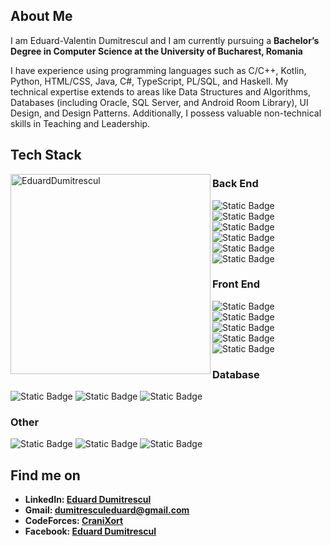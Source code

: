 ## About Me
I am Eduard-Valentin Dumitrescul and I am currently pursuing a **Bachelor’s Degree in Computer Science at the University of Bucharest, Romania**
 
I have experience using programming languages such as C/C++, Kotlin, Python, HTML/CSS, Java, C#, TypeScript, PL/SQL, and Haskell. My technical expertise extends to areas like Data Structures and Algorithms, Databases (including Oracle, SQL Server, and Android Room Library), UI Design, and Design Patterns. Additionally, I possess valuable non-technical skills in Teaching and Leadership.

## Tech Stack

<img align="left" height="320em" style="padding: 1em 1em rem 0em;" src="https://github-readme-stats.vercel.app/api/top-langs/?username=EduardDumitrescul&langs_count=8&theme=dracula" alt=EduardDumitrescul />

### Back End
![Static Badge](https://img.shields.io/badge/C%2B%2B-%2300599C?style=for-the-badge&logo=cplusplus&logoColor=white)
![Static Badge](https://img.shields.io/badge/Kotlin-%237F52FF?style=for-the-badge&logo=kotlin&logoColor=white)
![Static Badge](https://img.shields.io/badge/Java-orange?style=for-the-badge&logo=java&logoColor=white)
![Static Badge](https://img.shields.io/badge/Python-%233776AB?style=for-the-badge&logo=python&logoColor=white)
![Static Badge](https://img.shields.io/badge/C%23-%23512BD4?style=for-the-badge&&logo=sharp&logoColor=white)
![Static Badge](https://img.shields.io/badge/Haskell-%235D4F85?style=for-the-badge&logo=haskell&logoColor=white)



### Front End
![Static Badge](https://img.shields.io/badge/Html-%23E34F26?style=for-the-badge&logo=html5&logoColor=white)
![Static Badge](https://img.shields.io/badge/JavaScript-%23979F9E?style=for-the-badge&logo=javascript&logoColor=white)
![Static Badge](https://img.shields.io/badge/TypeScript-%233178C6?style=for-the-badge&logo=typescript&logoColor=white)
![Static Badge](https://img.shields.io/badge/Angular-%230F0F11?style=for-the-badge&logo=angular&logoColor=white)
![Static Badge](https://img.shields.io/badge/CSS-%231572B6?style=for-the-badge&logo=css3&logoColor=white)

### Database
![Static Badge](https://img.shields.io/badge/oracle-%23F80000?style=for-the-badge&logo=oracle&logoColor=white)
![Static Badge](https://img.shields.io/badge/mysql-%234479A1?style=for-the-badge&logo=mysql&logoColor=white)
![Static Badge](https://img.shields.io/badge/SQL%20Server-%23CC2927?style=for-the-badge&logo=microsoftsqlserver&logoColor=white)

### Other
![Static Badge](https://img.shields.io/badge/figma-%23F24E1E?style=for-the-badge&logo=figma&logoColor=white)
![Static Badge](https://img.shields.io/badge/git-%23F05032?style=for-the-badge&logo=git&logoColor=white)
![Static Badge](https://img.shields.io/badge/docker-%232496ED?style=for-the-badge&logo=docker&logoColor=white&link=dumitresculeduard%40gmail.com)






## Find me on
 - **LinkedIn: [Eduard Dumitrescul]()**
- **Gmail: <a href="mailto:dumitresculeduard@gmail.com">dumitresculeduard@gmail.com</a>**
- **CodeForces: [CraniXort](https://codeforces.com/profile/CraniXort)**
- **Facebook: [Eduard Dumitrescul](https://www.facebook.com/DumitresculEduard)**
